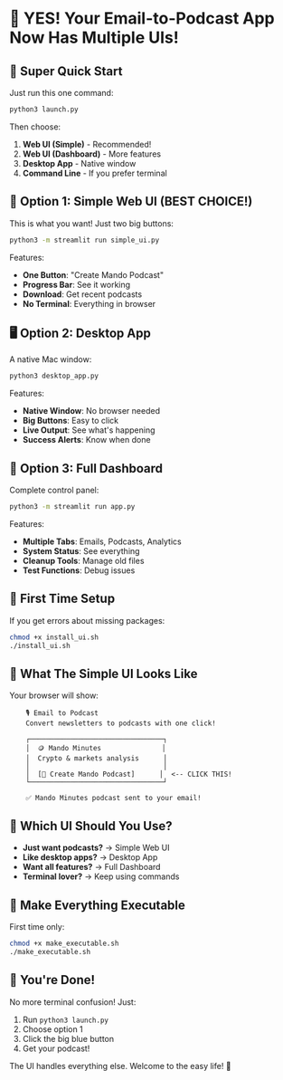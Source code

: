 # 🎉 YES! Your Email-to-Podcast App Now Has Multiple UIs!

## 🚀 Super Quick Start

Just run this one command:
```bash
python3 launch.py
```

Then choose:
1. **Web UI (Simple)** - Recommended!
2. **Web UI (Dashboard)** - More features
3. **Desktop App** - Native window
4. **Command Line** - If you prefer terminal

## 📱 Option 1: Simple Web UI (BEST CHOICE!)

This is what you want! Just two big buttons:

```bash
python3 -m streamlit run simple_ui.py
```

Features:
- **One Button**: "Create Mando Podcast" 
- **Progress Bar**: See it working
- **Download**: Get recent podcasts
- **No Terminal**: Everything in browser

## 🖥️ Option 2: Desktop App

A native Mac window:

```bash
python3 desktop_app.py
```

Features:
- **Native Window**: No browser needed
- **Big Buttons**: Easy to click
- **Live Output**: See what's happening
- **Success Alerts**: Know when done

## 🎨 Option 3: Full Dashboard

Complete control panel:

```bash
python3 -m streamlit run app.py
```

Features:
- **Multiple Tabs**: Emails, Podcasts, Analytics
- **System Status**: See everything
- **Cleanup Tools**: Manage old files
- **Test Functions**: Debug issues

## 🏃 First Time Setup

If you get errors about missing packages:
```bash
chmod +x install_ui.sh
./install_ui.sh
```

## 📸 What The Simple UI Looks Like

Your browser will show:

```
    🎙️ Email to Podcast
    Convert newsletters to podcasts with one click!
    
    ┌─────────────────────────────────┐
    │  🪙 Mando Minutes               │
    │  Crypto & markets analysis      │
    │                                 │
    │  [🚀 Create Mando Podcast]      │  <-- CLICK THIS!
    └─────────────────────────────────┘
    
    ✅ Mando Minutes podcast sent to your email!
```

## 🎯 Which UI Should You Use?

- **Just want podcasts?** → Simple Web UI
- **Like desktop apps?** → Desktop App  
- **Want all features?** → Full Dashboard
- **Terminal lover?** → Keep using commands

## 🔧 Make Everything Executable

First time only:
```bash
chmod +x make_executable.sh
./make_executable.sh
```

## 🎉 You're Done!

No more terminal confusion! Just:
1. Run `python3 launch.py`
2. Choose option 1
3. Click the big blue button
4. Get your podcast!

The UI handles everything else. Welcome to the easy life! 🎊
